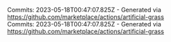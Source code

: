 Commits: 2023-05-18T00:47:07.825Z - Generated via https://github.com/marketplace/actions/artificial-grass
<br>
Commits: 2023-05-18T00:47:07.825Z - Generated via https://github.com/marketplace/actions/artificial-grass
<br>
